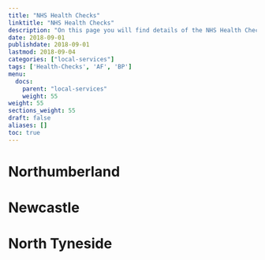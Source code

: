 ```yaml
---
title: "NHS Health Checks"
linktitle: "NHS Health Checks"
description: "On this page you will find details of the NHS Health Checks services commissioned in our region"
date: 2018-09-01
publishdate: 2018-09-01
lastmod: 2018-09-04
categories: ["local-services"]
tags: ['Health-Checks', 'AF', 'BP']
menu:
  docs:
    parent: "local-services"
    weight: 55
weight: 55
sections_weight: 55
draft: false
aliases: []
toc: true
---
```


# Northumberland

  

# Newcastle

  

# North Tyneside

  